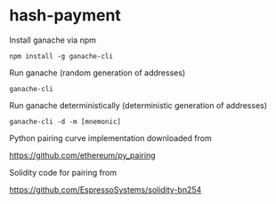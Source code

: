 # hash-payment

Install ganache via npm

`npm install -g ganache-cli`

Run ganache (random generation of addresses)

`ganache-cli`

Run ganache deterministically (deterministic generation of addresses)

`ganache-cli -d -m [mnemonic]`

Python pairing curve implementation downloaded from

https://github.com/ethereum/py_pairing

Solidity code for pairing from

https://github.com/EspressoSystems/solidity-bn254

